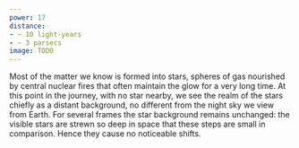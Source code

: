```yaml
---
power: 17
distance:
- ~ 10 light-years
- ~ 3 parsecs
image: TODO
---
```

Most of the matter we know is formed into stars, spheres of gas nourished by central nuclear fires that often maintain the glow for a very long time. At this point in the journey, with no star nearby, we see the realm of the stars chiefly as a distant background, no different from the night sky we view from Earth. For several frames the star background remains unchanged: the visible stars are strewn so deep in space that these steps are small in comparison. Hence they cause no noticeable shifts.
